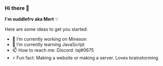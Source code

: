 ### Hi there 👋


**I'm suddlefrv aka Mert** ✨

Here are some ideas to get you started:

- 🔭 I’m currently working on Minexon
- 🌱 I’m currently learning JavaScript
- 📫 How to reach me: Discord: taj#0675
- ⚡ Fun fact: Making a website or making a server. Loves brainstorming
